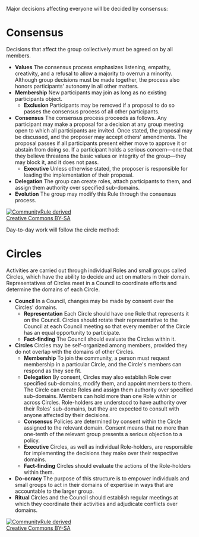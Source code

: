 Major decisions affecting everyone will be decided by consensus:

# Consensus

Decisions that affect the group collectively must be agreed on by all members.

* **Values** The consensus process emphasizes listening, empathy, creativity, and a 
refusal to allow a majority to overrun a minority. Although group 
decisions must be made together, the process also honors participants' 
autonomy in all other matters.
* **Membership** New participants may join as long as no existing participants object.
    * **Exclusion** Participants may be removed if a proposal to do so passes the consensus process of all other participants.
* **Consensus** The consensus process proceeds as follows. Any participant may make a 
proposal for a decision at any group meeting open to which all 
participants are invited. Once stated, the proposal may be discussed, 
and the proposer may accept others' amendments. The proposal passes if 
all participants present either move to approve it or abstain from doing
 so. If a participant holds a serious concern—one that they believe 
threatens the basic values or integrity of the group—they may block it, 
and it does not pass.
    * **Executive** Unless otherwise stated, the proposer is responsible for leading the implementation of their proposal.
* **Delegation** The group can create roles, attach participants to them, and assign them authority over specified sub-domains.
* **Evolution** The group may modify this Rule through the consensus process.



[![CommunityRule derived](https://communityrule.info/assets/CommunityRule-derived-000000.svg)](https://communityrule.info)   
[Creative Commons BY-SA](https://creativecommons.org/licenses/by-sa/4.0/)


Day-to-day work will follow the circle method:

# Circles

Activities are carried out through individual Roles and small groups called Circles, which have the ability to decide and act on matters in their domain. Representatives of Circles meet in a Council to coordinate efforts and determine the domains of each Circle.

* **Council**  In a Council, changes may be made by consent over the Circles' domains.
    * **Representation** Each Circle should have one Role that represents it on the 
Council. Circles should rotate their representative to the Council at each 
Council meeting so that every member of the Circle has an equal 
opportunity to participate.
    * **Fact-finding** The Council should evaluate the Circles within it.
* **Circles** Circles may be self-organized among members, provided they do not overlap with the domains of other Circles. 
    * **Membership** To join the community, a person must request membership in a particular 
Circle, and the Circle's members can respond as they see fit.
    * **Delegation** By consent, Circles may also establish Role over specified sub-domains, modify them, and appoint members to them. The Circle can create Roles and assign them authority over specified 
sub-domains. Members can hold more than one Role within or across Circles. Role-holders are understood to have authority over their Roles' 
sub-domains, but they are expected to consult with anyone affected by 
their decisions.
    * **Consensus** Policies are determined by consent within the Circle assigned to the 
relevant domain. Consent means that no more than one-tenth of the 
relevant group presents a serious objection to a policy. 
    * **Executive** Circles, as well as individual Role-holders, are responsible for 
implementing the decisions they make over their respective domains.
    * **Fact-finding** Circles should evaluate the actions of the Role-holders within them.
* **Do-ocracy** The purpose of this structure is to empower individuals and small groups
 to act in their domains of expertise in ways that are accountable to 
the larger group.
* **Ritual** Circles and the Council should establish regular meetings at which they 
coordinate their activities and adjudicate conflicts over domains.



[![CommunityRule derived](https://communityrule.info/assets/CommunityRule-derived-000000.svg)](https://communityrule.info)   
[Creative Commons BY-SA](https://creativecommons.org/licenses/by-sa/4.0/)
